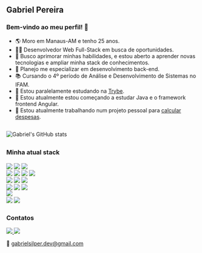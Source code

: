 ## Gabriel Pereira

### Bem-vindo ao meu perfil! 👋

- 🌎 Moro em Manaus-AM e tenho 25 anos.
- 👩‍💻 Desenvolvedor Web Full-Stack em busca de oportunidades.
- 🚀 Busco aprimorar minhas habilidades, e estou aberto a aprender novas tecnologias e ampliar minha stack de conhecimentos.
- 💭 Planejo me especializar em desenvolvimento back-end.
- 📚 Cursando o 4º período de Análise e Desenvolvimento de Sistemas no IFAM.
- 🎒 Estou paralelamente estudando na [Trybe](https://betrybe.com/).
- 🌱 Estou atualmente estou começando a estudar Java e o framework frontend Angular.
- 🔨 Estou atualmente trabalhando num projeto pessoal para [calcular despesas](https://github.com/GabrielSilper/despesas-app-api-ts).

##

![Gabriel's GitHub stats](https://github-readme-stats.vercel.app/api?username=GabrielSilper&show_icons=true&theme=chartreuse-dark)

##

### Minha atual stack

<div>
  <img align="center" alt"gabriel-javascript"  src="https://img.shields.io/badge/javascript-%23323330.svg?style=for-the-badge&logo=javascript&logoColor=%23F7DF1E"/>
  <img align="center" alt"gabriel-typescript"  src="https://img.shields.io/badge/typescript-%23007ACC.svg?style=for-the-badge&logo=typescript&logoColor=white"/>
  <img align="center" alt"gabriel-python"  src="https://img.shields.io/badge/python-3670A0?style=for-the-badge&logo=python&logoColor=ffdd54"/>
</div>
<div>
  <img align="center" alt"gabriel-angular"  src="https://img.shields.io/badge/angular-%23DD0031.svg?style=for-the-badge&logo=angular&logoColor=white"/>
  <img align="center" alt"gabriel-react"  src="https://img.shields.io/badge/react-%2320232a.svg?style=for-the-badge&logo=react&logoColor=%2361DAFB"/>
  <img align="center" alt"gabriel-redux"  src="https://img.shields.io/badge/redux-%23593d88.svg?style=for-the-badge&logo=redux&logoColor=white"/>
  <img align="center" alt"gabriel-styled-components"  src="https://img.shields.io/badge/styled--components-DB7093?style=for-the-badge&logo=styled-components&logoColor=white"/>
</div>
<div>
  <img align="center" alt"gabriel-nodejs"  src="https://img.shields.io/badge/node.js-6DA55F?style=for-the-badge&logo=node.js&logoColor=white"/>
  <img align="center" alt"gabriel-expressjs"  src="https://img.shields.io/badge/express.js-%23404d59.svg?style=for-the-badge&logo=express&logoColor=%2361DAFB"/>
  <img align="center" alt"gabriel-sequelize"  src="https://img.shields.io/badge/Sequelize-52B0E7?style=for-the-badge&logo=Sequelize&logoColor=white"/>
</div>
<div>
  <img align="center" alt"gabriel-jest"  src="https://img.shields.io/badge/-jest-%23C21325?style=for-the-badge&logo=jest&logoColor=white"/>
  <img align="center" alt"gabriel-rtl"  src="https://img.shields.io/badge/-TestingLibrary-%23E33332?style=for-the-badge&logo=testing-library&logoColor=white"/>
  <img align="center" alt"gabriel-mocha"  src="https://img.shields.io/badge/-mocha-%238D6748?style=for-the-badge&logo=mocha&logoColor=white"/>
</div>
<div>
  <img align="center" alt"gabriel-mysql"  src="https://img.shields.io/badge/mysql-%2300f.svg?style=for-the-badge&logo=mysql&logoColor=white"/>
</div>
<div>
  <img align="center" alt"gabriel-docker"  src="https://img.shields.io/badge/docker-%230db7ed.svg?style=for-the-badge&logo=docker&logoColor=white"/>
  <img align="center" alt"gabriel-slack"  src="https://img.shields.io/badge/Slack-4A154B?style=for-the-badge&logo=slack&logoColor=white"/>
</div>

##

### Contatos

<div>
<a href="https://www.linkedin.com/in/gabrielsilper/details/skills/">
  <img src="https://img.shields.io/badge/LinkedIn-0077B5?style=for-the-badge&logo=linkedin&logoColor=white">
</a>
  
<a href="https://api.whatsapp.com/send/?phone=5592994123467&text&type=phone_number&app_absent=0">
  <img src="https://img.shields.io/badge/WhatsApp-25D366?style=for-the-badge&logo=whatsapp&logoColor=white">
</a>

📧 gabrielsilper.dev@gmail.com</b>

</div>
